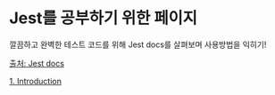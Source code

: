 # Jest를 공부하기 위한 페이지

깔끔하고 완벽한 테스트 코드를 위해 Jest docs를 살펴보며 사용방법을 익히기!

[출처: Jest docs](https://jestjs.io/docs/asynchronous)

[1. Introduction]()
